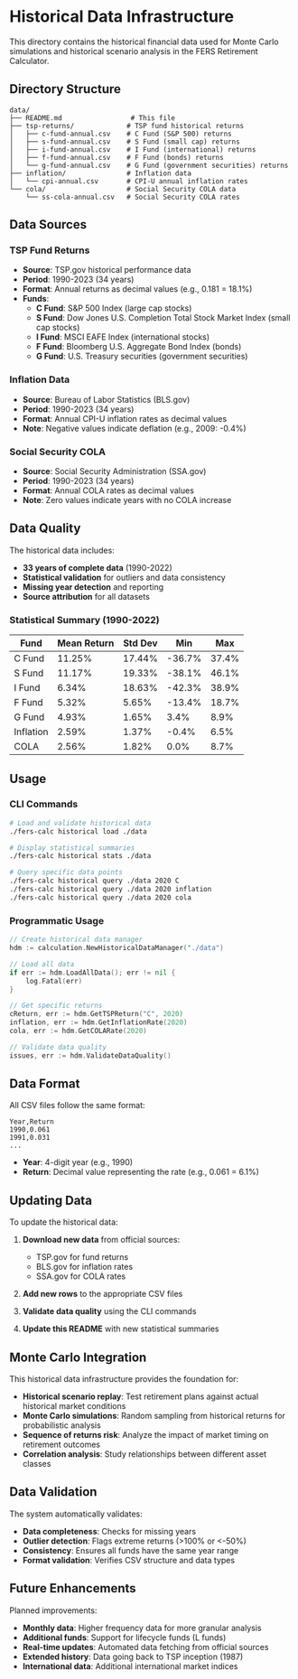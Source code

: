 # Historical Data Infrastructure

This directory contains the historical financial data used for Monte Carlo simulations and historical scenario analysis in the FERS Retirement Calculator.

## Directory Structure

```
data/
├── README.md                 # This file
├── tsp-returns/             # TSP fund historical returns
│   ├── c-fund-annual.csv    # C Fund (S&P 500) returns
│   ├── s-fund-annual.csv    # S Fund (small cap) returns
│   ├── i-fund-annual.csv    # I Fund (international) returns
│   ├── f-fund-annual.csv    # F Fund (bonds) returns
│   └── g-fund-annual.csv    # G Fund (government securities) returns
├── inflation/               # Inflation data
│   └── cpi-annual.csv       # CPI-U annual inflation rates
└── cola/                    # Social Security COLA data
    └── ss-cola-annual.csv   # Social Security COLA rates
```

## Data Sources

### TSP Fund Returns
- **Source**: TSP.gov historical performance data
- **Period**: 1990-2023 (34 years)
- **Format**: Annual returns as decimal values (e.g., 0.181 = 18.1%)
- **Funds**:
  - **C Fund**: S&P 500 Index (large cap stocks)
  - **S Fund**: Dow Jones U.S. Completion Total Stock Market Index (small cap stocks)
  - **I Fund**: MSCI EAFE Index (international stocks)
  - **F Fund**: Bloomberg U.S. Aggregate Bond Index (bonds)
  - **G Fund**: U.S. Treasury securities (government securities)

### Inflation Data
- **Source**: Bureau of Labor Statistics (BLS.gov)
- **Period**: 1990-2023 (34 years)
- **Format**: Annual CPI-U inflation rates as decimal values
- **Note**: Negative values indicate deflation (e.g., 2009: -0.4%)

### Social Security COLA
- **Source**: Social Security Administration (SSA.gov)
- **Period**: 1990-2023 (34 years)
- **Format**: Annual COLA rates as decimal values
- **Note**: Zero values indicate years with no COLA increase

## Data Quality

The historical data includes:
- **33 years of complete data** (1990-2022)
- **Statistical validation** for outliers and data consistency
- **Missing year detection** and reporting
- **Source attribution** for all datasets

### Statistical Summary (1990-2022)

| Fund | Mean Return | Std Dev | Min | Max |
|------|-------------|---------|-----|-----|
| C Fund | 11.25% | 17.44% | -36.7% | 37.4% |
| S Fund | 11.17% | 19.33% | -38.1% | 46.1% |
| I Fund | 6.34% | 18.63% | -42.3% | 38.9% |
| F Fund | 5.32% | 5.65% | -13.4% | 18.7% |
| G Fund | 4.93% | 1.65% | 3.4% | 8.9% |
| Inflation | 2.59% | 1.37% | -0.4% | 6.5% |
| COLA | 2.56% | 1.82% | 0.0% | 8.7% |

## Usage

### CLI Commands

```bash
# Load and validate historical data
./fers-calc historical load ./data

# Display statistical summaries
./fers-calc historical stats ./data

# Query specific data points
./fers-calc historical query ./data 2020 C
./fers-calc historical query ./data 2020 inflation
./fers-calc historical query ./data 2020 cola
```

### Programmatic Usage

```go
// Create historical data manager
hdm := calculation.NewHistoricalDataManager("./data")

// Load all data
if err := hdm.LoadAllData(); err != nil {
    log.Fatal(err)
}

// Get specific returns
cReturn, err := hdm.GetTSPReturn("C", 2020)
inflation, err := hdm.GetInflationRate(2020)
cola, err := hdm.GetCOLARate(2020)

// Validate data quality
issues, err := hdm.ValidateDataQuality()
```

## Data Format

All CSV files follow the same format:

```csv
Year,Return
1990,0.061
1991,0.031
...
```

- **Year**: 4-digit year (e.g., 1990)
- **Return**: Decimal value representing the rate (e.g., 0.061 = 6.1%)

## Updating Data

To update the historical data:

1. **Download new data** from official sources:
   - TSP.gov for fund returns
   - BLS.gov for inflation rates
   - SSA.gov for COLA rates

2. **Add new rows** to the appropriate CSV files
3. **Validate data quality** using the CLI commands
4. **Update this README** with new statistical summaries

## Monte Carlo Integration

This historical data infrastructure provides the foundation for:

- **Historical scenario replay**: Test retirement plans against actual historical market conditions
- **Monte Carlo simulations**: Random sampling from historical returns for probabilistic analysis
- **Sequence of returns risk**: Analyze the impact of market timing on retirement outcomes
- **Correlation analysis**: Study relationships between different asset classes

## Data Validation

The system automatically validates:

- **Data completeness**: Checks for missing years
- **Outlier detection**: Flags extreme returns (>100% or <-50%)
- **Consistency**: Ensures all funds have the same year range
- **Format validation**: Verifies CSV structure and data types

## Future Enhancements

Planned improvements:

- **Monthly data**: Higher frequency data for more granular analysis
- **Additional funds**: Support for lifecycle funds (L funds)
- **Real-time updates**: Automated data fetching from official sources
- **Extended history**: Data going back to TSP inception (1987)
- **International data**: Additional international market indices 